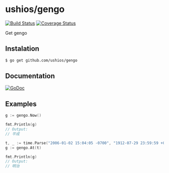 ushios/gengo
=============
[![Build Status](https://travis-ci.org/ushios/gengo.svg?branch=master)](https://travis-ci.org/ushios/gengo) [![Coverage Status](https://coveralls.io/repos/github/ushios/gengo/badge.svg?branch=master)](https://coveralls.io/github/ushios/gengo?branch=master)

Get gengo

Instalation
-------------

```bash
$ go get github.com/ushios/gengo
```

Documentation
-------------

[![GoDoc](https://godoc.org/github.com/ushios/gengo?status.svg)](https://godoc.org/github.com/ushios/gengo)

Examples
--------

```go
g := gengo.Now()

fmt.Println(g)
// Output:
// 平成
```

```go
t, _ := time.Parse("2006-01-02 15:04:05 -0700", "1912-07-29 23:59:59 +0900")
g := gengo.At(t)

fmt.Println(g)
// Output:
// 明治
```
